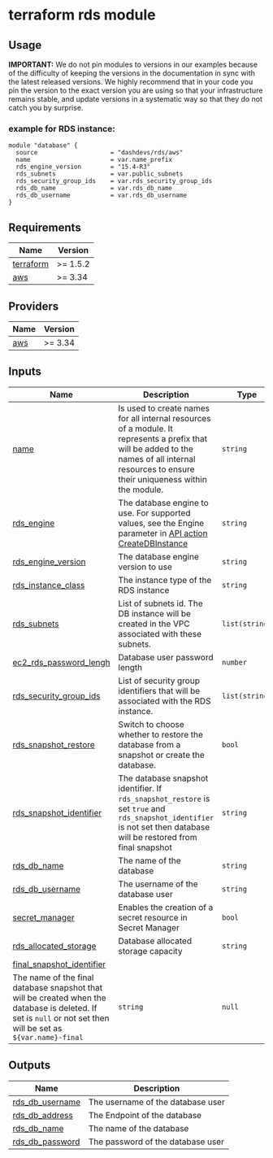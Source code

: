 # terraform rds module


## Usage


**IMPORTANT:** We do not pin modules to versions in our examples because of the
difficulty of keeping the versions in the documentation in sync with the latest released versions.
We highly recommend that in your code you pin the version to the exact version you are
using so that your infrastructure remains stable, and update versions in a
systematic way so that they do not catch you by surprise.

### example for RDS instance:
```
module "database" {
  source                    = "dashdevs/rds/aws"
  name                      = var.name_prefix
  rds_engine_version        = "15.4-R3"
  rds_subnets               = var.public_subnets
  rds_security_group_ids    = var.rds_security_group_ids
  rds_db_name               = var.rds_db_name
  rds_db_username           = var.rds_db_username
}

```

<!-- markdownlint-restore -->
<!-- markdownlint-disable -->
## Requirements

| Name | Version |
|------|---------|
| <a name="requirement_terraform"></a> [terraform](#requirement\_terraform) | >= 1.5.2 |
| <a name="requirement_aws"></a> [aws](#requirement\_aws) | >= 3.34 |

## Providers

| Name | Version |
|------|---------|
| <a name="provider_aws"></a> [aws](#provider\_aws) | >= 3.34 |

## Inputs

| Name | Description | Type | Default | Required |
|------|-------------|------|---------|:--------:|
| <a name="input_name"></a> [name](#input\_name) | Is used to create names for all internal resources of a module. It represents a prefix that will be added to the names of all internal resources to ensure their uniqueness within the module. | `string` | `n/a` | yes |
| <a name="input_rds_engine"></a> [rds\_engine](#input\_rds\_engine) | The database engine to use. For supported values, see the Engine parameter in [API action CreateDBInstance](https://docs.aws.amazon.com/AmazonRDS/latest/APIReference/API_CreateDBInstance.html#:~:text=Required%3A%20Yes-,Engine,-The%20database%20engine) | `string` | `postgres` | no |
| <a name="input_rds_engine_version"></a> [rds\_engine\_version](#input\_rds\_engine\_version) | The database engine version to use | `string` | `n/a` | yes |
| <a name="input_rds_instance_class"></a> [rds\_instance\_class](#input\_rds\_instance\_class) | The instance type of the RDS instance | `string` |`db.t3.micro`| no |
| <a name="input_rds_subnets"></a> [rds\_subnets](#input\_rds\_subnets) | List of subnets id. The DB instance will be created in the VPC associated with these subnets. | `list(string)` |`n/a`| yes |
| <a name="input_rds_password_lengh"></a> [ec2\_rds\_password\_lengh](#input\_rds\_password\_lengh) | Database user password length | `number` |`20`| no |
| <a name="input_rds_security_group_ids"></a> [rds\_security\_group\_ids](#input\_rds\_security\_group\_ids) | List of security group identifiers that will be associated with the RDS instance.  | `list(string)` |`n/a`| yes |
| <a name="input_rds_snapshot_restore"></a> [rds\_snapshot\_restore](#input\_rds\_snapshot\_restore) | Switch to choose whether to restore the database from a snapshot or create the database. | `bool` |`false`| no |
| <a name="input_rds_snapshot_identifier"></a> [rds\_snapshot\_identifier](#input\_rds\_snapshot\_identifier) | The database snapshot identifier. If `rds_snapshot_restore` is set `true` and `rds_snapshot_identifier` is not set then database will be restored from final snapshot | `string` |`null`| no |
| <a name="input_rds_db_name"></a> [rds\_db\_name](#input\_rds\_db\_name) | The name of the database | `string` |`n/a`| yes |
| <a name="input_rds_db_username"></a> [rds\_db\_username](#input\_rds\_db\_username) | The username of the database user | `string` |`n/a`| yes |
| <a name="input_secret_manager"></a> [secret\_manager](#input\_secret\_manager) | Enables the creation of a secret resource in Secret Manager | `bool` |`false`| no |
| <a name="input_rds_allocated_storage"></a> [rds\_allocated\_storage](#input\_rds\_allocated\_storage) | Database allocated storage capacity | `string` |`10`| no |
| <a name="input_final_snapshot_identifier"></a> [final\_snapshot\_identifier](#input\_final\_snapshot\_identifier) | 
The name of the final database snapshot that will be created when the database is deleted. If set is `null` or not set then will be set as `${var.name}-final` | `string` |`null`| no |


## Outputs

| Name | Description |
|------|-------------|
| <a name="output_rds_db_username"></a> [rds\_db\_username](#output\_rds\_db\_username) | The username of the database user |
| <a name="output_rds_db_address"></a> [rds\_db\_address](#output\_rds\_db\_address) | The Endpoint of the database |
| <a name="output_rds_db_name"></a> [rds\_db\_name](#output\_rds\_db\_name) | The name of the database |
| <a name="output_rds_db_password"></a> [rds\_db\_password](#output\_rds\_db\_password) | The password of the database user |